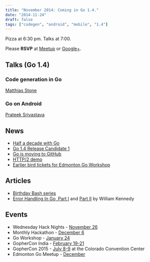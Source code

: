 ```yaml
---
title: "November 2014: Coming in Go 1.4."
date: "2014-11-24"
draft: false
tags: ["codegen", "android", "mobile", "1.4"]
---
```

Pizza at 6:30 pm. Talks at 7:00.

Please **RSVP** at [Meetup](https://www.meetup.com/startupedmonton/events/216065732/) or [Google+](https://plus.google.com/events/c5osal44oh2nt0cma1qjicgpvak).

## Talks (Go 1.4)

### Code generation in Go

[Matthias Stone](https://twitter.com/MatthiasStone)

### Go on Android

[Prateek Srivastava](https://twitter.com/f2prateek)

## News

- [Half a decade with Go](https://blog.golang.org/5years)
- [Go 1.4 Release Candidate 1](https://groups.google.com/forum/#!msg/golang-nuts/mP5sSNwezVc/dM44xFd9L4IJ)
- [Go is moving to GitHub](https://groups.google.com/forum/m/#!topic/golang-dev/sckirqOWepg)
- [HTTP/2 demo](https://http2.golang.org/)
- [Earlier bird tickets for Edmonton Go Workshop](/workshop)

## Articles

- [Birthday Bash series](https://blog.gopheracademy.com/series/birthday-bash-2014/)
- [Error Handling In Go, Part I](https://www.ardanlabs.com/blog/2014/10/error-handling-in-go-part-i.html) and [Part II](https://www.ardanlabs.com/blog/2014/11/error-handling-in-go-part-ii.html) by William Kennedy

## Events

- Wednesday Hack Nights - [November 26](https://www.meetup.com/startupedmonton/events/dnfpnkyspbjc/)
- Monthly Hackathon - [December 6](https://www.meetup.com/startupedmonton/events/drsdskysqbjb/)
- Go Workshop - [January 24](/workshop)
- GopherCon India - [February 19-21](http://www.gophercon.in/)
- GopherCon 2015 - [July 8-9](https://blog.gopheracademy.com/birthday-bash-2014/go-turns-5/) at the Colorado Convention Center
- Edmonton Go Meetup - [December](/meetup/2014-12/)
